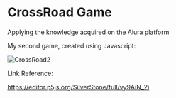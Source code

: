 # CrossRoad Game
Applying the knowledge acquired on the Alura platform

My second game, created using Javascript:

![CrossRoad2](https://user-images.githubusercontent.com/116441631/212785065-e77cafa6-6245-4ef3-ae44-1adf82ee69c7.gif)

Link Reference:

https://editor.p5js.org/SilverStone/full/vy9AiN_2i


